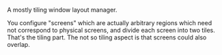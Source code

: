 A mostly tiling window layout manager.

You configure "screens" which are actually arbitrary regions which need not correspond to physical screens, and divide each screen into two tiles. That's the tiling part.
The not so tiling aspect is that screens could also overlap.
